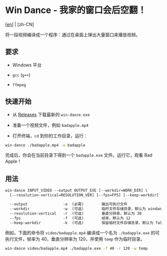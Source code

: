 # Win Dance - 我家的窗口会后空翻！

[[en](./README-en.md)] | [zh-CN]

将一段视频编译成一个程序：通过在桌面上弹出大量窗口来播放视频。

## 要求

- Windows 平台

- `gcc` (`g++`)

- `ffmpeg`

## 快速开始

- 从 [Releases](https://github.com/homearchbishop/win-dance/releases) 下载最新的 `win-dance.exe`

- 准备一个视频文件，例如 `badapple.mp4`

- 打开终端，`cd` 到你的工作目录，运行：

```sh
win-dance ./badapple.mp4 -o badapple
```

完成后，你会在当前目录下得到一个 `badapple.exe` 文件。运行它，观看 Bad Apple！

## 用法

```txt
win-dance INPUT_VIDEO --output OUTPUT_EXE [--workdir=WORK_DIR] \
  [--resolution-vertical=RESOLUTION_VER] [--fps=FPS] [--keep-workdir]

  --output                -o  (必需)        输出可执行文件
  --workdir               -w  (可选)        临时文件存储目录，默认为 windance-working-directory
  --resolution-vertical   -r  (可选)        垂直分辨率，默认为 30
  --fps                   -f  (可选)        帧率，默认为 12
  --keep-workdir          -k  (可选)        保留临时文件存储目录，默认为 false
```

例如，下面的命令将 `video/badapple.mp4` 编译成一个名为 `./badapple.exe` 的可执行文件，帧率为 40，垂直分辨率为 120，并使用 `temp` 作为临时目录。

```sh
win-dance video/badapple.mp4 ./badapple.exe -f 40 -r 120 -w temp
```
